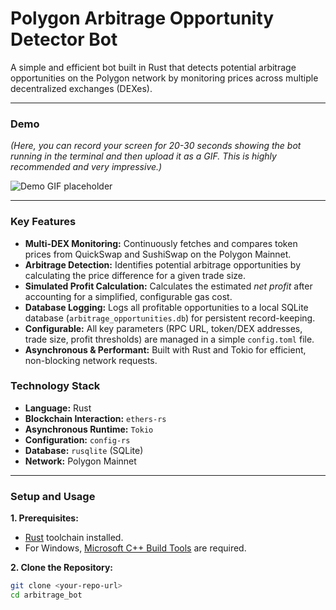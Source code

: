 # Polygon Arbitrage Opportunity Detector Bot

A simple and efficient bot built in Rust that detects potential arbitrage opportunities on the Polygon network by monitoring prices across multiple decentralized exchanges (DEXes).

---

###  Demo

*(Here, you can record your screen for 20-30 seconds showing the bot running in the terminal and then upload it as a GIF. This is highly recommended and very impressive.)*

![Demo GIF placeholder](https://via.placeholder.com/800x400.png?text=Record+a+GIF+of+the+bot+running+and+place+it+here)

---

### Key Features

- **Multi-DEX Monitoring:** Continuously fetches and compares token prices from QuickSwap and SushiSwap on the Polygon Mainnet.
- **Arbitrage Detection:** Identifies potential arbitrage opportunities by calculating the price difference for a given trade size.
- **Simulated Profit Calculation:** Calculates the estimated *net profit* after accounting for a simplified, configurable gas cost.
- **Database Logging:** Logs all profitable opportunities to a local SQLite database (`arbitrage_opportunities.db`) for persistent record-keeping.
- **Configurable:** All key parameters (RPC URL, token/DEX addresses, trade size, profit thresholds) are managed in a simple `config.toml` file.
- **Asynchronous & Performant:** Built with Rust and Tokio for efficient, non-blocking network requests.

### Technology Stack

- **Language:** Rust
- **Blockchain Interaction:** `ethers-rs`
- **Asynchronous Runtime:** `Tokio`
- **Configuration:** `config-rs`
- **Database:** `rusqlite` (SQLite)
- **Network:** Polygon Mainnet

---

### Setup and Usage

**1. Prerequisites:**
   - [Rust](https://www.rust-lang.org/tools/install) toolchain installed.
   - For Windows, [Microsoft C++ Build Tools](https://visualstudio.microsoft.com/visual-cpp-build-tools/) are required.

**2. Clone the Repository:**
   ```bash
   git clone <your-repo-url>
   cd arbitrage_bot